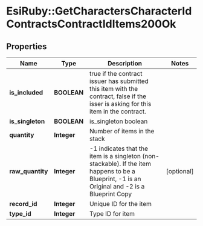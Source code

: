 # EsiRuby::GetCharactersCharacterIdContractsContractIdItems200Ok

## Properties
Name | Type | Description | Notes
------------ | ------------- | ------------- | -------------
**is_included** | **BOOLEAN** | true if the contract issuer has submitted this item with the contract, false if the isser is asking for this item in the contract. | 
**is_singleton** | **BOOLEAN** | is_singleton boolean | 
**quantity** | **Integer** | Number of items in the stack | 
**raw_quantity** | **Integer** | -1 indicates that the item is a singleton (non-stackable). If the item happens to be a Blueprint, -1 is an Original and -2 is a Blueprint Copy | [optional] 
**record_id** | **Integer** | Unique ID for the item | 
**type_id** | **Integer** | Type ID for item | 


